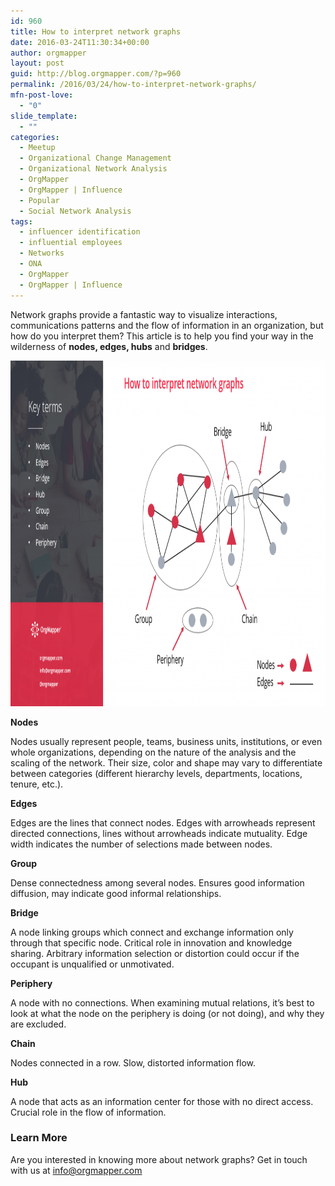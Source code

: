 ```yaml
---
id: 960
title: How to interpret network graphs
date: 2016-03-24T11:30:34+00:00
author: orgmapper
layout: post
guid: http://blog.orgmapper.com/?p=960
permalink: /2016/03/24/how-to-interpret-network-graphs/
mfn-post-love:
  - "0"
slide_template:
  - ""
categories:
  - Meetup
  - Organizational Change Management
  - Organizational Network Analysis
  - OrgMapper
  - OrgMapper | Influence
  - Popular
  - Social Network Analysis
tags:
  - influencer identification
  - influential employees
  - Networks
  - ONA
  - OrgMapper
  - OrgMapper | Influence
---
```

Network graphs provide a fantastic way to visualize interactions, communications patterns and the flow of information in an organization, but how do you interpret them? This article is to help you find your way in the wilderness of **nodes, edges, hubs** and **bridges**.

<img class="alignnone wp-image-963 size-large" src="/images/2016/03/How-to-interpret-networks-1024x578.png" alt="How to interpret networks" width="980" height="553" />

**Nodes**
  
Nodes usually represent people, teams, business units, institutions, or even whole organizations, depending on the nature of the analysis and the scaling of the network. Their size, color and shape may vary to differentiate between categories (different hierarchy levels, departments, locations, tenure, etc.).

**Edges**
  
Edges are the lines that connect nodes. Edges with arrowheads represent directed connections, lines without arrowheads indicate mutuality. Edge width indicates the number of selections made between nodes.

**Group**
  
Dense connectedness among several nodes. Ensures good information diffusion, may indicate good informal relationships.

**Bridge**
  
A node linking groups which connect and exchange information only through that specific node. Critical role in innovation and knowledge sharing. Arbitrary information selection or distortion could occur if the occupant is unqualified or unmotivated.

**Periphery**
  
A node with no connections. When examining mutual relations, it&#8217;s best to look at what the node on the periphery is doing (or not doing), and why they are excluded.

**Chain**
  
Nodes connected in a row. Slow, distorted information flow.

**Hub**
  
A node that acts as an information center for those with no direct access. Crucial role in the flow of information.

### Learn More

Are you interested in knowing more about network graphs? Get in touch with us at info@orgmapper.com

&nbsp;